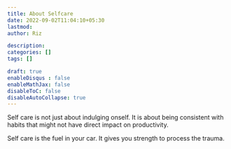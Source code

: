 ```yaml
---
title: About Selfcare
date: 2022-09-02T11:04:10+05:30
lastmod: 
author: Riz

description: 
categories: []
tags: []

draft: true
enableDisqus : false
enableMathJax: false
disableToC: false
disableAutoCollapse: true
---
```


Self care is not just about indulging onself. It is about being consistent with habits that might not have direct impact on productivity.

Self care is the fuel in your car. It gives you strength to process the trauma. 